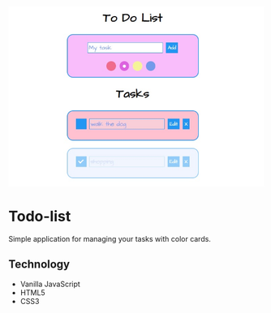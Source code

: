 ![Todo List image](./todolist.jpg)
# Todo-list

Simple application for managing your tasks with color cards. 

## Technology

* Vanilla JavaScript
* HTML5
* CSS3
